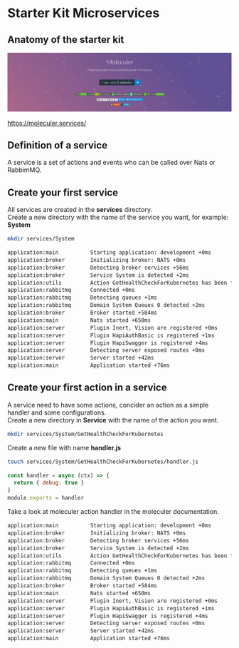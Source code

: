 # Starter Kit Microservices

## Anatomy of the starter kit

![moleculer services](moleculer.png?raw=true)

https://moleculer.services/

## Definition of a service

A service is a set of actions and events who can be called over Nats or RabbimMQ.

## Create your first service

All services are created in the __services__ directory.  
Create a new directory with the name of the service you want, for example: __System__

```sh
mkdir services/System
```

```sh
application:main          Starting application: development +0ms
application:broker        Initializing broker: NATS +0ms
application:broker        Detecting broker services +56ms
application:broker        Service System is detected +2ms
application:utils         Action GetHealthCheckForKubernetes has been found +0ms
application:rabbitmq      Connected +0ms
application:rabbitmq      Detecting queues +1ms
application:rabbitmq      Domain System Queues 0 detected +2ms
application:broker        Broker started +584ms
application:main          Nats started +650ms
application:server        Plugin Inert, Vision are registered +0ms
application:server        Plugin HapiAuthBasic is registered +1ms
application:server        Plugin HapiSwagger is registered +4ms
application:server        Detecting server exposed routes +0ms
application:server        Server started +42ms
application:main          Application started +76ms
```

## Create your first action in a service

A service need to have some actions, concider an action as a simple handler and some configurations.  
Create a new directory in __Service__ with the name of the action you want.

```sh
mkdir services/System/GetHealthCheckForKubernetes
```

Create a new file with name __handler.js__

```sh
touch services/System/GetHealthCheckForKubernetes/handler.js
```

```js
const handler = async (ctx) => {
  return { debug: true }
}
module.exports = handler
```

Take a look at moleculer action handler in the moleculer documentation.

```sh
application:main          Starting application: development +0ms
application:broker        Initializing broker: NATS +0ms
application:broker        Detecting broker services +56ms
application:broker        Service System is detected +2ms
application:utils         Action GetHealthCheckForKubernetes has been found +0ms
application:rabbitmq      Connected +0ms
application:rabbitmq      Detecting queues +1ms
application:rabbitmq      Domain System Queues 0 detected +2ms
application:broker        Broker started +584ms
application:main          Nats started +650ms
application:server        Plugin Inert, Vision are registered +0ms
application:server        Plugin HapiAuthBasic is registered +1ms
application:server        Plugin HapiSwagger is registered +4ms
application:server        Detecting server exposed routes +0ms
application:server        Server started +42ms
application:main          Application started +76ms
```
